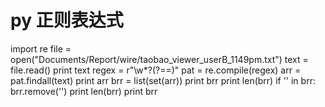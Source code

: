 # py 正则表达式

import re
file = open("Documents/Report/wire/taobao_viewer_userB_1149pm.txt")
text = file.read()
print text
regex = r"\w*?(?==)"
pat = re.compile(regex)
arr = pat.findall(text)
print arr
brr = list(set(arr))
print brr
print len(brr)
if '' in brr:
    brr.remove('')
print len(brr)
print brr
